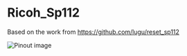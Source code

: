 # Ricoh_Sp112

Based on the work from https://github.com/lugu/reset_sp112

![Pinout image](https:https://raw.githubusercontent.com/virtorgan/Ricoh_Sp112/master/pinout.png)
